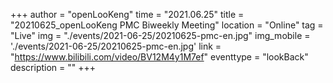 ﻿+++
author = "openLooKeng"
time = "2021.06.25" 
title = "20210625_openLooKeng PMC Biweekly Meeting" 
location = "Online" 
tag = "Live"
img = "./events/2021-06-25/20210625-pmc-en.jpg" 
img_mobile = './events/2021-06-25/20210625-pmc-en.jpg'
link = "https://www.bilibili.com/video/BV12M4y1M7ef"
eventtype = "lookBack"
description = ""
+++

